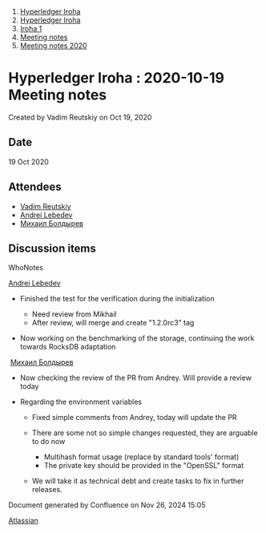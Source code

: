 1. [Hyperledger Iroha](index.html)
2. [Hyperledger Iroha](Hyperledger-Iroha_20873224.html)
3. [Iroha 1](Iroha-1_21015959.html)
4. [Meeting notes](Meeting-notes_21016018.html)
5. [Meeting notes 2020](Meeting-notes-2020_21016022.html)

# Hyperledger Iroha : 2020-10-19 Meeting notes

Created by Vadim Reutskiy on Oct 19, 2020

## Date

19 Oct 2020

## Attendees

- [Vadim Reutskiy](https://lf-hyperledger.atlassian.net/wiki/people/5b8d04b72786fb2bf79a7405?ref=confluence)
- [Andrei Lebedev](https://lf-hyperledger.atlassian.net/wiki/people/557058:c02f1b3d-42e6-4519-ba84-2d0476dccbc9?ref=confluence)
- [Михаил Болдырев](https://lf-hyperledger.atlassian.net/wiki/people/557058:584193b8-9303-4b5a-8cb3-8153294c8cc2?ref=confluence)

## Discussion items

WhoNotes

[Andrei Lebedev](https://lf-hyperledger.atlassian.net/wiki/people/557058:c02f1b3d-42e6-4519-ba84-2d0476dccbc9?ref=confluence)

- Finished the test for the verification during the initialization
  
  - Need review from Mikhail
  - After review, will merge and create "1.2.0rc3" tag
- Now working on the benchmarking of the storage, continuing the work towards RocksDB adaptation

 [Михаил Болдырев](https://lf-hyperledger.atlassian.net/wiki/people/557058:584193b8-9303-4b5a-8cb3-8153294c8cc2?ref=confluence)

- Now checking the review of the PR from Andrey. Will provide a review today
- Regarding the environment variables
  
  - Fixed simple comments from Andrey, today will update the PR
  - There are some not so simple changes requested, they are arguable to do now
    
    - Multihash format usage (replace by standard tools' format)
    - The private key should be provided in the "OpenSSL" format
  - We will take it as technical debt and create tasks to fix in further releases.

Document generated by Confluence on Nov 26, 2024 15:05

[Atlassian](http://www.atlassian.com/)
